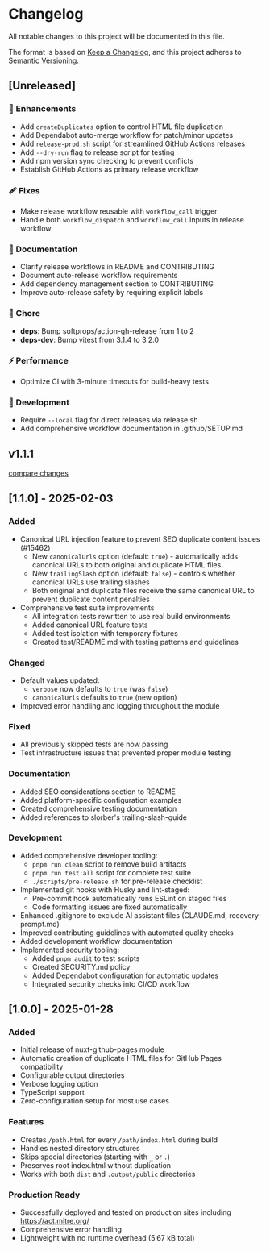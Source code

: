 # Changelog

All notable changes to this project will be documented in this file.

The format is based on [Keep a Changelog](https://keepachangelog.com/en/1.0.0/),
and this project adheres to [Semantic Versioning](https://semver.org/spec/v2.0.0.html).

## [Unreleased]

### 🚀 Enhancements
- Add `createDuplicates` option to control HTML file duplication
- Add Dependabot auto-merge workflow for patch/minor updates
- Add `release-prod.sh` script for streamlined GitHub Actions releases
- Add `--dry-run` flag to release script for testing
- Add npm version sync checking to prevent conflicts
- Establish GitHub Actions as primary release workflow

### 🩹 Fixes
- Make release workflow reusable with `workflow_call` trigger
- Handle both `workflow_dispatch` and `workflow_call` inputs in release workflow

### 📖 Documentation
- Clarify release workflows in README and CONTRIBUTING
- Document auto-release workflow requirements
- Add dependency management section to CONTRIBUTING
- Improve auto-release safety by requiring explicit labels

### 🏡 Chore
- **deps**: Bump softprops/action-gh-release from 1 to 2
- **deps-dev**: Bump vitest from 3.1.4 to 3.2.0

### ⚡ Performance
- Optimize CI with 3-minute timeouts for build-heavy tests

### 🔧 Development
- Require `--local` flag for direct releases via release.sh
- Add comprehensive workflow documentation in .github/SETUP.md

## v1.1.1

[compare changes](https://github.com/mitre/nuxt-github-pages/compare/v1.1.0...v1.1.1)

## [1.1.0] - 2025-02-03

### Added
- Canonical URL injection feature to prevent SEO duplicate content issues (#15462)
  - New `canonicalUrls` option (default: `true`) - automatically adds canonical URLs to both original and duplicate HTML files
  - New `trailingSlash` option (default: `false`) - controls whether canonical URLs use trailing slashes
  - Both original and duplicate files receive the same canonical URL to prevent duplicate content penalties
- Comprehensive test suite improvements
  - All integration tests rewritten to use real build environments
  - Added canonical URL feature tests
  - Added test isolation with temporary fixtures
  - Created test/README.md with testing patterns and guidelines

### Changed
- Default values updated:
  - `verbose` now defaults to `true` (was `false`)
  - `canonicalUrls` defaults to `true` (new option)
- Improved error handling and logging throughout the module

### Fixed
- All previously skipped tests are now passing
- Test infrastructure issues that prevented proper module testing

### Documentation
- Added SEO considerations section to README
- Added platform-specific configuration examples
- Created comprehensive testing documentation
- Added references to slorber's trailing-slash-guide

### Development
- Added comprehensive developer tooling:
  - `pnpm run clean` script to remove build artifacts
  - `pnpm run test:all` script for complete test suite
  - `./scripts/pre-release.sh` for pre-release checklist
- Implemented git hooks with Husky and lint-staged:
  - Pre-commit hook automatically runs ESLint on staged files
  - Code formatting issues are fixed automatically
- Enhanced .gitignore to exclude AI assistant files (CLAUDE.md, recovery-prompt.md)
- Improved contributing guidelines with automated quality checks
- Added development workflow documentation
- Implemented security tooling:
  - Added `pnpm audit` to test scripts
  - Created SECURITY.md policy
  - Added Dependabot configuration for automatic updates
  - Integrated security checks into CI/CD workflow

## [1.0.0] - 2025-01-28

### Added
- Initial release of nuxt-github-pages module
- Automatic creation of duplicate HTML files for GitHub Pages compatibility
- Configurable output directories
- Verbose logging option
- TypeScript support
- Zero-configuration setup for most use cases

### Features
- Creates `/path.html` for every `/path/index.html` during build
- Handles nested directory structures
- Skips special directories (starting with `_` or `.`)
- Preserves root index.html without duplication
- Works with both `dist` and `.output/public` directories

### Production Ready
- Successfully deployed and tested on production sites including https://act.mitre.org/
- Comprehensive error handling
- Lightweight with no runtime overhead (5.67 kB total)